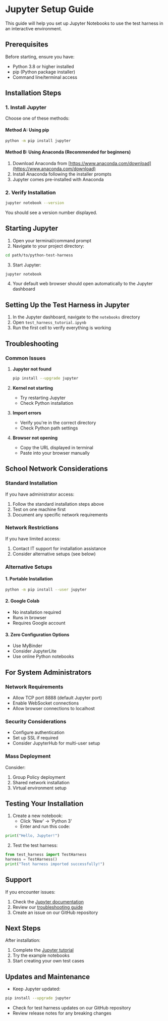 # Jupyter Setup Guide

This guide will help you set up Jupyter Notebooks to use the test harness in an interactive environment.

## Prerequisites

Before starting, ensure you have:
- Python 3.8 or higher installed
- pip (Python package installer)
- Command line/terminal access

## Installation Steps

### 1. Install Jupyter

Choose one of these methods:

#### Method A: Using pip
```bash
python -m pip install jupyter
```

#### Method B: Using Anaconda (Recommended for beginners)
1. Download Anaconda from [https://www.anaconda.com/download](https://www.anaconda.com/download)
2. Install Anaconda following the installer prompts
3. Jupyter comes pre-installed with Anaconda

### 2. Verify Installation

```bash
jupyter notebook --version
```

You should see a version number displayed.

## Starting Jupyter

1. Open your terminal/command prompt
2. Navigate to your project directory:
```bash
cd path/to/python-test-harness
```
3. Start Jupyter:
```bash
jupyter notebook
```
4. Your default web browser should open automatically to the Jupyter dashboard

## Setting Up the Test Harness in Jupyter

1. In the Jupyter dashboard, navigate to the `notebooks` directory
2. Open `test_harness_tutorial.ipynb`
3. Run the first cell to verify everything is working

## Troubleshooting

### Common Issues

1. **Jupyter not found**
   ```bash
   pip install --upgrade jupyter
   ```

2. **Kernel not starting**
   - Try restarting Jupyter
   - Check Python installation

3. **Import errors**
   - Verify you're in the correct directory
   - Check Python path settings

4. **Browser not opening**
   - Copy the URL displayed in terminal
   - Paste into your browser manually

## School Network Considerations

### Standard Installation
If you have administrator access:
1. Follow the standard installation steps above
2. Test on one machine first
3. Document any specific network requirements

### Network Restrictions
If you have limited access:
1. Contact IT support for installation assistance
2. Consider alternative setups (see below)

### Alternative Setups

#### 1. Portable Installation
```bash
python -m pip install --user jupyter
```

#### 2. Google Colab
- No installation required
- Runs in browser
- Requires Google account

#### 3. Zero Configuration Options
- Use MyBinder
- Consider JupyterLite
- Use online Python notebooks

## For System Administrators

### Network Requirements
- Allow TCP port 8888 (default Jupyter port)
- Enable WebSocket connections
- Allow browser connections to localhost

### Security Considerations
- Configure authentication
- Set up SSL if required
- Consider JupyterHub for multi-user setup

### Mass Deployment
Consider:
1. Group Policy deployment
2. Shared network installation
3. Virtual environment setup

## Testing Your Installation

1. Create a new notebook:
   - Click 'New' → 'Python 3'
   - Enter and run this code:
```python
print("Hello, Jupyter!")
```

2. Test the test harness:
```python
from test_harness import TestHarness
harness = TestHarness()
print("Test harness imported successfully!")
```

## Support

If you encounter issues:
1. Check the [Jupyter documentation](https://jupyter.org/documentation)
2. Review our [troubleshooting guide](troubleshooting.md)
3. Create an issue on our GitHub repository

## Next Steps

After installation:
1. Complete the [Jupyter tutorial](jupyter-guide.md)
2. Try the example notebooks
3. Start creating your own test cases

## Updates and Maintenance

- Keep Jupyter updated:
```bash
pip install --upgrade jupyter
```

- Check for test harness updates on our GitHub repository
- Review release notes for any breaking changes